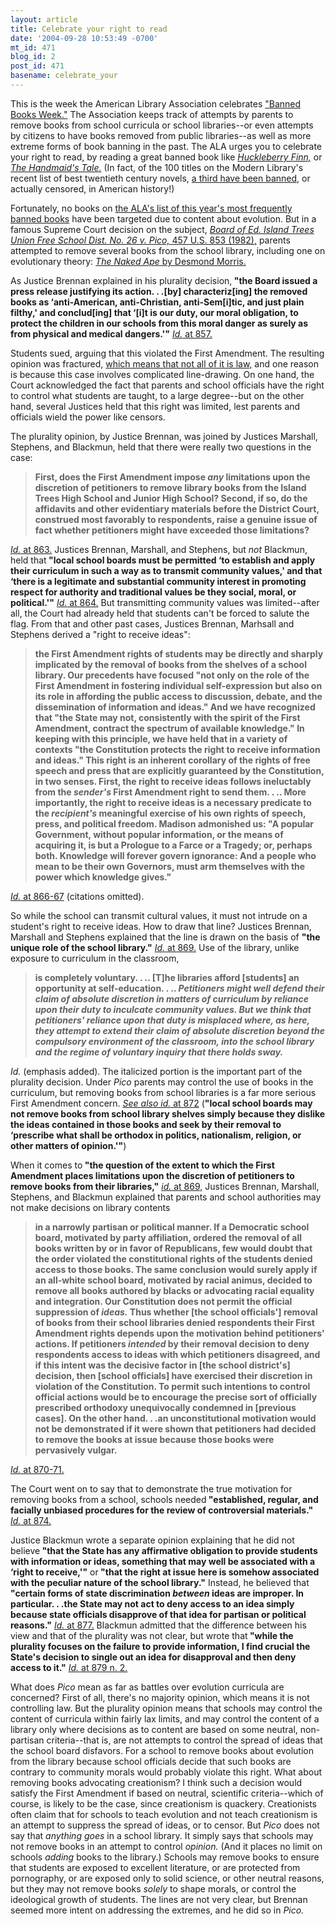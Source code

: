 ```yaml
---
layout: article
title: Celebrate your right to read
date: '2004-09-28 10:53:49 -0700'
mt_id: 471
blog_id: 2
post_id: 471
basename: celebrate_your
---
```

This is the week the American Library Association celebrates <a href="http://www.ala.org/ala/oif/bannedbooksweek/bannedbooksweek.htm">"Banned Books Week."</a> The Association keeps track of attempts by parents to remove books from school curricula or school libraries--or even attempts by citizens to have books removed from public libraries--as well as more extreme forms of book banning in the past. The ALA urges you to celebrate your right to read, by reading a great banned book like <i><a href="http://www.amazon.com/exec/obidos/tg/detail/-/0142437174/qid=1096387226/sr=8-1/ref=pd_csp_1/103-5197072-1587054?v=glance&s=books&n=507846">Huckleberry Finn,</i></a> or <i><a href="http://www.amazon.com/exec/obidos/tg/detail/-/038549081X/qid=1096387253/sr=8-1/ref=pd_csp_1/103-5197072-1587054?v=glance&s=books&n=507846">The Handmaid's Tale.</i></a> (In fact, of the 100 titles on the Modern Library's recent list of best twentieth century novels, <a href="http://www.ala.org/Template.cfm?Section=bbwlinks&Template=/ContentManagement/ContentDisplay.cfm&ContentID=32785">a third have been banned,</a> or actually censored, in American history!)

Fortunately, no books on <a href="http://www.ala.org/ala/oif/bannedbooksweek/challengedbanned/challengedbanned.htm#mfcb">the ALA's list of this year's most frequently banned books</a> have been targeted due to content about evolution. But in a famous Supreme Court decision on the subject, <i><a href="http://caselaw.lp.findlaw.com/scripts/getcase.pl?navby=case&court=us&vol=457&page=853">Board of Ed. Island Trees Union Free School Dist. No. 26 v. Pico,</i> 457 U.S. 853 (1982),</a> parents attempted to remove several books from the school library, including one on evolutionary theory: <i><a href="http://www.amazon.com/exec/obidos/ASIN/0440362660/102-4668396-5457738 ">The Naked Ape</i> by Desmond Morris.</a>

<!--more-->

As Justice Brennan explained in his plurality decision,<b> "the Board issued a press release justifying its action. . .[by] characteriz[ing] the removed books as ‘anti-American, anti-Christian, anti-Sem[i]tic, and just plain filthy,' and conclud[ing] that ‘[i]t is our duty, our moral obligation, to protect the children in our schools from this moral danger as surely as from physical and medical dangers.'"</b> <i><a href="http://caselaw.lp.findlaw.com/scripts/getcase.pl?navby=case&court=us&vol=457&page=853#857">Id.</i> at 857.</a>

Students sued, arguing that this violated the First Amendment. The resulting opinion was fractured, <a href="http://www.pandasthumb.org/pt-archives/000394.html">which means that not all of it is law,</a> and one reason is because this case involves complicated line-drawing. On one hand, the Court acknowledged the fact that parents and school officials have the right to control what students are taught, to a large degree--but on the other hand, several Justices held that this right was limited, lest parents and officials wield the power like censors.

The plurality opinion, by Justice Brennan, was joined by Justices Marshall, Stephens, and Blackmun, held that there were really two questions in the case:<blockquote><b>First, does the First Amendment impose <i>any</i> limitations upon the discretion of petitioners to remove library books from the Island Trees High School and Junior High School? Second, if so, do the affidavits and other evidentiary materials before the District Court, construed most favorably to respondents, raise a genuine issue of fact whether petitioners might have exceeded those limitations?</b></blockquote>

<i><a href="http://caselaw.lp.findlaw.com/scripts/getcase.pl?navby=case&court=us&vol=457&page=853#863">Id.</i> at 863.</a> Justices Brennan, Marshall, and Stephens, but <i>not</i> Blackmun, held that<b> "local school boards must be permitted ‘to establish and apply their curriculum in such a way as to transmit community values,' and that ‘there is a legitimate and substantial community interest in promoting respect for authority and traditional values be they social, moral, or political.'"</b> <i><a href="http://caselaw.lp.findlaw.com/scripts/getcase.pl?navby=case&court=us&vol=457&page=853#864">Id.</i> at 864.</a> But transmitting community values was limited--after all, the Court had already held that students can't be forced to salute the flag. From that and other past cases, Justices Brennan, Marhsall and Stephens derived a "right to receive ideas":<blockquote><b>the First Amendment rights of students may be directly and sharply implicated by the removal of books from the shelves of a school library. Our precedents have focused "not only on the role of the First Amendment in fostering individual self-expression but also on its role in affording the public access to discussion, debate, and the dissemination of information and ideas." And we have recognized that "the State may not, consistently with the spirit of the First Amendment, contract the spectrum of available knowledge." In keeping with this principle, we have held that in a variety of contexts "the Constitution protects the right to receive information and ideas." This right is an inherent corollary of the rights of free speech and press that are explicitly guaranteed by the Constitution, in two senses. First, the right to receive ideas follows ineluctably from the<i> sender's</i> First Amendment right to send them. . .. More importantly, the right to receive ideas is a necessary predicate to the <i>recipient's</i> meaningful exercise of his own rights of speech, press, and political freedom. Madison admonished us: "A popular Government, without popular information, or the means of acquiring it, is but a Prologue to a Farce or a Tragedy; or, perhaps both. Knowledge will forever govern ignorance: And a people who mean to be their own Governors, must arm themselves with the power which knowledge gives."</b></blockquote>

<i><a href="http://caselaw.lp.findlaw.com/scripts/getcase.pl?navby=case&court=us&vol=457&page=853#867">Id.</i> at 866-67</a> (citations omitted).

So while the school can transmit cultural values, it must not intrude on a student's right to receive ideas. How to draw that line? Justices Brennan, Marshall and Stephens explained that the line is drawn on the basis of <b>"the unique role of the school library."</b> <i><a href="http://caselaw.lp.findlaw.com/scripts/getcase.pl?navby=case&court=us&vol=457&page=853#869">Id.</i> at 869.</a> Use of the library, unlike exposure to curriculum in the classroom,<blockquote><b>is completely voluntary. . .. [T]he libraries afford [students] an opportunity at self-education. . .. <i>Petitioners might well defend their claim of absolute discretion in matters of curriculum by reliance upon their duty to inculcate community values. But we think that petitioners' reliance upon that duty is misplaced where, as here, they attempt to extend their claim of absolute discretion beyond the compulsory environment of the classroom, into the school library and the regime of voluntary inquiry that there holds sway.</i></b></blockquote>

<i>Id.</i> (emphasis added). The italicized portion is the important part of the plurality decision. Under <i>Pico</i> parents may control the use of books in the curriculum, but removing books from school libraries is a far more serious First Amendment concern. <i><a href="http://caselaw.lp.findlaw.com/scripts/getcase.pl?navby=case&court=us&vol=457&page=853#872">See also id.</i> at 872</a> (<b>"local school boards may not remove books from school library shelves simply because they dislike the ideas contained in those books and seek by their removal to ‘prescribe what shall be orthodox in politics, nationalism, religion, or other matters of opinion.'"</b>)

When it comes to<b> "the question of the extent to which the First Amendment places limitations upon the discretion of petitioners to remove books from their libraries,"</b> <i><a href="http://caselaw.lp.findlaw.com/scripts/getcase.pl?navby=case&court=us&vol=457&page=853#869">id.</i> at 869,</a> Justices Brennan, Marshall, Stephens, and Blackmun explained that parents and school authorities may not make decisions on library contents<blockquote><b>in a narrowly partisan or political manner. If a Democratic school board, motivated by party affiliation, ordered the removal of all books written by or in favor of Republicans, few would doubt that the order violated the constitutional rights of the students denied access to those books. The same conclusion would surely apply if an all-white school board, motivated by racial animus, decided to remove all books authored by blacks or advocating racial equality and integration. Our Constitution does not permit the official suppression of <i>ideas.</i> Thus whether [the school officials'] removal of books from their school libraries denied respondents their First Amendment rights depends upon the motivation behind petitioners' actions. If petitioners<i> intended </i>by their removal decision to deny respondents access to ideas with which petitioners disagreed, and if this intent was the decisive factor in [the school district's] decision, then [school officials] have exercised their discretion in violation of the Constitution. To permit such intentions to control official actions would be to encourage the precise sort of officially prescribed orthodoxy unequivocally condemned in [previous cases]. On the other hand. . .an unconstitutional motivation would not be demonstrated if it were shown that petitioners had decided to remove the books at issue because those books were pervasively vulgar.</b></blockquote>

<a href="http://caselaw.lp.findlaw.com/scripts/getcase.pl?navby=case&court=us&vol=457&page=853#871"><i>Id.</i> at 870-71.</a>

The Court went on to say that to demonstrate the true motivation for removing books from a school, schools needed<b> "established, regular, and facially unbiased procedures for the review of controversial materials."</b> <i><a href="http://caselaw.lp.findlaw.com/scripts/getcase.pl?navby=case&court=us&vol=457&page=853#874">Id.</i> at 874.</a> 

Justice Blackmun wrote a separate opinion explaining that he did not believe<b> "that the State has any affirmative obligation to provide students with information or ideas, something that may well be associated with a ‘right to receive,'"</b> or<b> "that the right at issue here is somehow associated with the peculiar nature of the school library."</b> Instead, he believed that<b> "certain forms of state discrimination <i>between</i> ideas are improper. In particular. . .the State may not act to deny access to an idea simply because state officials disapprove of that idea for partisan or political reasons."</b> <i><a href="http://caselaw.lp.findlaw.com/scripts/getcase.pl?navby=case&court=us&vol=457&page=853#877">Id.</i> at 877.</a> Blackmun admitted that the difference between his view and that of the plurality was not clear, but wrote that<b> "while the plurality focuses on the failure to provide information, I find crucial the State's decision to single out an idea for disapproval and then deny access to it."</b> <i><a href="http://caselaw.lp.findlaw.com/scripts/getcase.pl?navby=case&court=us&vol=457&page=853#f2">Id.</i> at 879 n. 2.</a>

What does <i>Pico</i> mean as far as battles over evolution curricula are concerned? First of all, there's no majority opinion, which means it is not controlling law. But the plurality opinion means that schools may control the content of curricula within fairly lax limits, and may control the content of a library only where decisions as to content are based on some neutral, non-partisan criteria--that is, are not attempts to control the spread of ideas that the school board disfavors. For a school to remove books about evolution from the library because school officials decide that such books are contrary to community morals would probably violate this right. What about removing books advocating creationism? I think such a decision would satisfy the First Amendment if based on neutral, scientific criteria--which of course, is likely to be the case, since creationism is quackery. Creationists often claim that for schools to teach evolution and not teach creationism is an attempt to suppress the spread of ideas, or to censor. But <i>Pico</i> does not say that <i>anything goes</i> in a school library. It simply says that schools may not remove books in an attempt to control <i>opinion.</i> (And it places no limit on schools <i>adding</i> books to the library.) Schools may remove books to ensure that students are exposed to excellent literature, or are protected from pornography, or are exposed only to solid science, or other neutral reasons, but they may not remove books <i>solely</i> to shape morals, or control the ideological growth of students. The lines are not very clear, but Brennan seemed more intent on addressing the extremes, and he did so in <i>Pico.</i>
